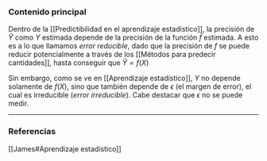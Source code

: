 ### Contenido principal

Dentro de la [[Predictibilidad en el aprendizaje estadístico]], la precisión de $\hat{Y}$ como $Y$ estimada depende de la precisión de la función $\hat{f}$ estimada. A esto es a lo que llamamos *error reducible*, dado que la precisión de $f$ se puede reducir potencialmente a través de los [[Métodos para predecir cantidades]], hasta conseguir que $\hat{Y} = f(X)$

Sin embargo, como se ve en [[Aprendizaje estadístico]], $Y$ no depende solamente de $f(X)$, sino que también depende de $\epsilon$ (el margen de error), el cual es irreducible (*error irreducible*). Cabe destacar que $\epsilon$ no se puede medir. 

--- 
### Referencias
[[James#Aprendizaje estadístico]]